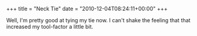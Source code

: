 +++
title = "Neck Tie"
date = "2010-12-04T08:24:11+00:00"
+++

Well, I'm pretty good at tying my tie now.  I can't shake the feeling that that increased my tool-factor a little bit.
			